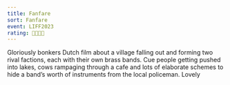 ```yaml
---
title: Fanfare
sort: Fanfare
event: LIFF2023
rating: 🎺🎺🎺🎺
---
```

Gloriously bonkers Dutch film about a village falling out and forming two rival factions, each with their own brass bands. Cue people getting pushed into lakes, cows rampaging through a cafe and lots of elaborate schemes to hide a band’s worth of instruments from the local policeman. Lovely 
